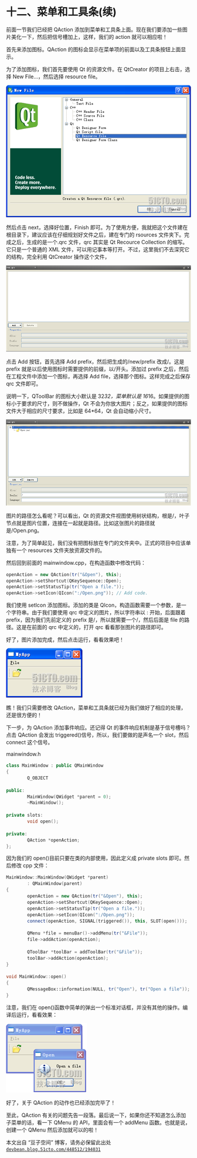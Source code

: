 # 十二、菜单和工具条(续)

前面一节我们已经把 QAction 添加到菜单和工具条上面。现在我们要添加一些图片美化一下，然后把信号槽加上，这样，我们的 action 就可以相应啦！

首先来添加图标。QAction 的图标会显示在菜单项的前面以及工具条按钮上面显示。

为了添加图标，我们首先要使用 Qt 的资源文件。在 QtCreator 的项目上右击，选择 New File...，然后选择 resource file。

![](img/19.png)

然后点击 next，选择好位置，Finish 即可。为了使用方便，我就把这个文件建在根目录下，建议应该在仔细规划好文件之后，建在专门的 rsources 文件夹下。完成之后，生成的是一个.qrc 文件，qrc 其实是 Qt Recource Collection 的缩写。它只是一个普通的 XML 文件，可以用记事本等打开。不过，这里我们不去深究它的结构，完全利用 QtCreator 操作这个文件，

![](img/20.png)

点击 Add 按钮，首先选择 Add prefix，然后把生成的/new/prefix 改成/。这是 prefix 就是以后使用图标时需要提供的前缀，以/开头。添加过 prefix 之后，然后在工程文件中添加一个图标，再选择 Add file，选择那个图标。这样完成之后保存 qrc 文件即可。

说明一下，QToolBar 的图标大小默认是 32*32，菜单默认是 16*16。如果提供的图标小于要求的尺寸，则不做操作，Qt 不会为你放大图片；反之，如果提供的图标文件大于相应的尺寸要求，比如是 64*64，Qt 会自动缩小尺寸。

![](img/21.png)

图片的路径怎么看呢？可以看出，Qt 的资源文件视图使用树状结构，根是/，叶子节点就是图片位置，连接在一起就是路径。比如这张图片的路径就是/Open.png。

注意，为了简单起见，我们没有把图标放在专门的文件夹中。正式的项目中应该单独有一个 resources 文件夹放资源文件的。

然后回到前面的 mainwindow.cpp，在构造函数中修改代码：

```cpp
openAction = new QAction(tr("&Open"), this); 
openAction->setShortcut(QKeySequence::Open); 
openAction->setStatusTip(tr("Open a file.")); 
openAction->setIcon(QIcon(":/Open.png")); // Add code.
```

我们使用 setIcon 添加图标。添加的类是 QIcon，构造函数需要一个参数，是一个字符串。由于我们要使用 qrc 中定义的图片，所以字符串以 : 开始，后面跟着 prefix，因为我们先前定义的 prefix 是/，所以就需要一个/，然后后面是 file 的路径。这是在前面的 qrc 中定义的，打开 qrc 看看那张图片的路径即可。

好了，图片添加完成，然后点击运行，看看效果吧！

![](img/22.png)

瞧！我们只需要修改 QAction，菜单和工具条就已经为我们做好了相应的处理，还是很方便的！

下一步，为 QAction 添加事件响应。还记得 Qt 的事件响应机制是基于信号槽吗？点击 QAction 会发出 triggered()信号，所以，我们要做的是声名一个 slot，然后 connect 这个信号。

mainwindow.h

```cpp
class MainWindow : public QMainWindow 
{ 
        Q_OBJECT 

public: 
        MainWindow(QWidget *parent = 0); 
        ~MainWindow(); 

private slots: 
        void open();         

private: 
        QAction *openAction; 
};
```

因为我们的 open()目前只要在类的内部使用，因此定义成 private slots 即可。然后修改 cpp 文件：

```cpp
MainWindow::MainWindow(QWidget *parent) 
        : QMainWindow(parent) 
{ 
        openAction = new QAction(tr("&Open"), this); 
        openAction->setShortcut(QKeySequence::Open); 
        openAction->setStatusTip(tr("Open a file.")); 
        openAction->setIcon(QIcon(":/Open.png")); 
        connect(openAction, SIGNAL(triggered()), this, SLOT(open())); 

        QMenu *file = menuBar()->addMenu(tr("&File")); 
        file->addAction(openAction); 

        QToolBar *toolBar = addToolBar(tr("&File")); 
        toolBar->addAction(openAction); 
} 

void MainWindow::open() 
{ 
        QMessageBox::information(NULL, tr("Open"), tr("Open a file")); 
}
```

注意，我们在 open()函数中简单的弹出一个标准对话框，并没有其他的操作。编译后运行，看看效果：

![](img/23.png)

好了，关于 QAction 的动作也已经添加完毕了！

至此，QAction 有关的问题先告一段落。最后说一下，如果你还不知道怎么添加子菜单的话，看一下 QMenu 的 API，里面会有一个 addMenu 函数。也就是说，创建一个 QMenu 然后添加就可以的啦！

本文出自 “豆子空间” 博客，请务必保留此出处 [`devbean.blog.51cto.com/448512/194031`](http://devbean.blog.51cto.com/448512/194031)